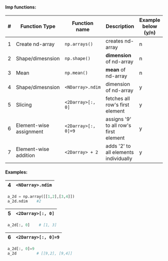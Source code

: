 #### Imp functions:
|# | Function Type         | Function name                  | Description                 | Example below (y/n)         |
|--| --------------------- | ------------------------------ |-----------------------------|-----------------------------|
|1 | Create nd-array       |  `np.arrays()`                 | creates nd-array            |n|
|2 | Shape/dimesnsion      |  `np.shape()`                  | **dimension** of nd-array   |n|
|3 | Mean                  |  `np.mean()`                   | **mean** of nd-array        |n|
|4 | Shape/dimesnsion      |  `<NDarray>.ndim`              | dimension of nd-array       |y|
|5 | Slicing               |  `<2Darray>[:, 0]`             | fetches all row's first element |y|
|6 | Element-wise assignment|  `<2Darray>[:, 0]=9`          | assigns '9' to all row's first element |y|
|7 | Element-wise addition |  `<2Darray> + 2`               | adds '2' to all elements individually |y|


#### Examples:
|4 | `<NDarray>.ndim`      |
|--| --------------------- |
```python
 a_2d = np.array([[1,2],[3,4]])
 a_2d.ndim    #2
```
|5 | `<2Darray>[:, 0]`     |
|--| --------------------- |
```python
 a_2d[:, 0]    # [1, 3]
```
|6 | `<2Darray>[:, 0]=9`     |
|--| --------------------- |
```python
 a_2d[:, 0]=9
 a_2d         # [[9,2], [9,4]]
```



